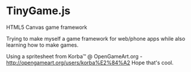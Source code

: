 TinyGame.js
===========

HTML5 Canvas game framework

Trying to make myself a game framework for web/phone apps while also learning how to make games.

Using a spritesheet from Korba™ @ OpenGameArt.org - http://opengameart.org/users/korba%E2%84%A2
Hope that's cool.
